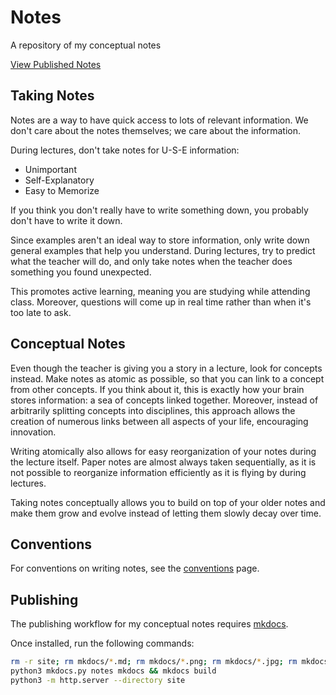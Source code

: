 # Notes

A repository of my conceptual notes

[View Published Notes](https://notes.emilien.ca/)

## Taking Notes

Notes are a way to have quick access to lots of relevant information. We don't care about the notes themselves; we care about the information.

During lectures, don't take notes for U-S-E information:

- Unimportant
- Self-Explanatory
- Easy to Memorize

If you think you don't really have to write something down, you probably don't have to write it down.

Since examples aren't an ideal way to store information, only write down general examples that help you understand. During lectures, try to predict what the teacher will do, and only take notes when the teacher does something you found unexpected.

This promotes active learning, meaning you are studying while attending class. Moreover, questions will come up in real time rather than when it's too late to ask.

## Conceptual Notes

Even though the teacher is giving you a story in a lecture, look for concepts instead. Make notes as atomic as possible, so that you can link to a concept from other concepts. If you think about it, this is exactly how your brain stores information: a sea of concepts linked together. Moreover, instead of arbitrarily splitting concepts into disciplines, this approach allows the creation of numerous links between all aspects of your life, encouraging innovation.

Writing atomically also allows for easy reorganization of your notes during the lecture itself. Paper notes are almost always taken sequentially, as it is not possible to reorganize information efficiently as it is flying by during lectures.

Taking notes conceptually allows you to build on top of your older notes and make them grow and evolve instead of letting them slowly decay over time.

## Conventions

For conventions on writing notes, see the [conventions](https://notes.emilien.ca/conventions) page.

## Publishing

The publishing workflow for my conceptual notes requires [mkdocs](https://www.mkdocs.org/).

Once installed, run the following commands:

```bash
rm -r site; rm mkdocs/*.md; rm mkdocs/*.png; rm mkdocs/*.jpg; rm mkdocs/*.gif
python3 mkdocs.py notes mkdocs && mkdocs build
python3 -m http.server --directory site
```
